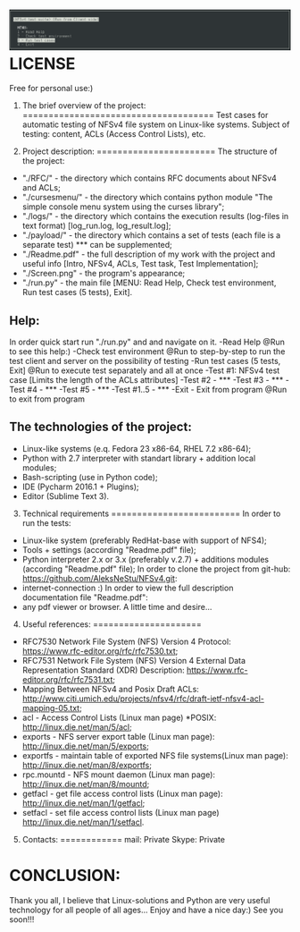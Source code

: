 ![main window of program](https://github.com/AleksNeStu/NFSv4/blob/master/Screen.png)
LICENSE
=======
Free for personal use:)

1. The brief overview of the project:
=====================================
Test cases for automatic testing of NFSv4 file system on Linux-like systems.
Subject of testing: content, ACLs (Access Control Lists), etc.

2. Project description:
=======================
The structure of the project:
- "./RFC/" - the directory which contains RFC documents about NFSv4 and ACLs;
- "./cursesmenu/" - the directory which contains python module "The simple console menu system using the curses library";
- "./logs/" - the directory which contains the execution results (log-files in text format) [log_run.log, log_result.log];
- "./payload/" - the directory which contains a set of tests (each file is a separate test) *** can be supplemented;
- "./Readme.pdf" - the full description of my work with the project and useful info [Intro, NFSv4, ACLs, Test task, Test Implementation];
- "./Screen.png" - the program's appearance;
- "./run.py" - the main file [MENU: Read Help, Check test environment, Run test cases (5 tests), Exit].

Help:
-----
In order quick start run "./run.py" and and navigate on it.
-Read Help @Run to see this help:)
-Check test environment @Run to step-by-step to run the test client and server on the possibility of testing
-Run test cases (5 tests, Exit] @Run to execute test separately and all at once
 -Test #1: NFSv4 test case [Limits the length of the ACLs attributes]
 -Test #2 - ***
 -Test #3 - ***
 -Test #4 - ***
 -Test #5 - ***
 -Test #1..5 - ***
-Exit - Exit from program @Run to exit from program

The technologies of the project:
------------------------------
- Linux-like systems (e.q. Fedora 23 x86-64, RHEL 7.2 x86-64);
- Python with 2.7 interpreter with standart library + addition local modules;
- Bash-scripting (use in Python code);
- IDE (Pycharm 2016.1 + Plugins);
- Editor (Sublime Text 3).

3. Technical requirements
=========================
In order to run the tests:
- Linux-like system (preferably RedHat-base with support of NFS4);
- Tools + settings (according "Readme.pdf" file);
- Python interpreter 2.x or 3.x (preferably v.2.7) + additions modules (according "Readme.pdf" file);
In order to clone the project from git-hub: https://github.com/AleksNeStu/NFSv4.git:
- internet-connection :)
In order to view the full description documentation file "Readme.pdf":
- any pdf viewer or browser.
A little time and desire...

4. Useful references:
=====================
- RFC7530 Network File System (NFS) Version 4 Protocol: https://www.rfc-editor.org/rfc/rfc7530.txt;
- RFC7531 Network File System (NFS) Version 4 External Data Representation Standard (XDR) Description: https://www.rfc-editor.org/rfc/rfc7531.txt;
- Mapping Between NFSv4 and Posix Draft ACLs: http://www.citi.umich.edu/projects/nfsv4/rfc/draft-ietf-nfsv4-acl-mapping-05.txt;
- acl - Access Control Lists (Linux man page) *POSIX: http://linux.die.net/man/5/acl;
- exports - NFS server export table (Linux man page): http://linux.die.net/man/5/exports;
- exportfs - maintain table of exported NFS file systems(Linux man page): http://linux.die.net/man/8/exportfs;
- rpc.mountd - NFS mount daemon (Linux man page): http://linux.die.net/man/8/mountd;
- getfacl - get file access control lists (Linux man page): http://linux.die.net/man/1/getfacl;
- setfacl - set file access control lists (Linux man page)	http://linux.die.net/man/1/setfacl.

5. Contacts:
============
mail: Private
Skype: Private

CONCLUSION:
===========
Thank you all, I believe that Linux-solutions and Python are very useful technology for all people of all ages...
Enjoy and have a nice day:) 
See you soon!!!

